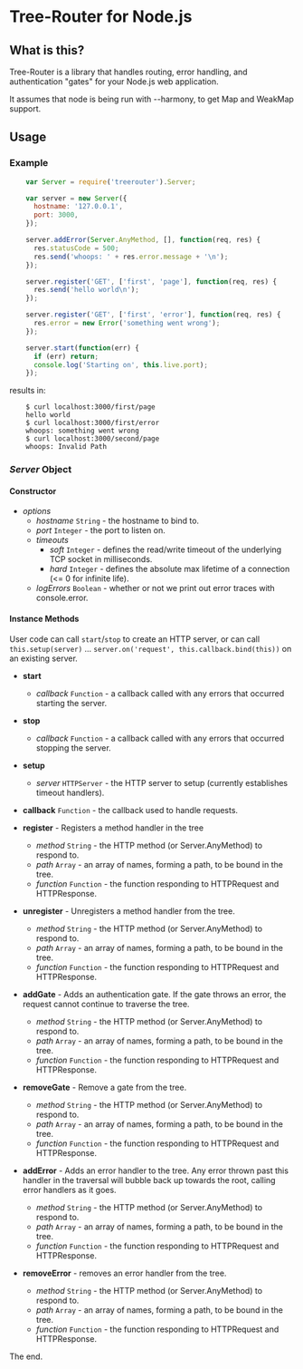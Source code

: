 # Tree-Router for Node.js

## What is this?

Tree-Router is a library that handles routing, error handling, and authentication "gates" for your Node.js web application.

It assumes that node is being run with --harmony, to get Map and WeakMap support.

## Usage

### Example
```javascript
    var Server = require('treerouter').Server;

    var server = new Server({
      hostname: '127.0.0.1',
      port: 3000,
    });

    server.addError(Server.AnyMethod, [], function(req, res) {
      res.statusCode = 500;
      res.send('whoops: ' + res.error.message + '\n');
    });

    server.register('GET', ['first', 'page'], function(req, res) {
      res.send('hello world\n');
    });

    server.register('GET', ['first', 'error'], function(req, res) {
      res.error = new Error('something went wrong');
    });

    server.start(function(err) {
      if (err) return;
      console.log('Starting on', this.live.port);
    });
```

results in:

```
    $ curl localhost:3000/first/page
    hello world
    $ curl localhost:3000/first/error
    whoops: something went wrong
    $ curl localhost:3000/second/page
    whoops: Invalid Path
```


### *Server* Object

#### Constructor
- *options*
   - *hostname* ```String``` - the hostname to bind to.
   - *port* ```Integer``` - the port to listen on.
   - *timeouts*
      - *soft* ```Integer``` - defines the read/write timeout of the underlying TCP socket in milliseconds.
      - *hard* ```Integer``` - defines the absolute max lifetime of a connection (<= 0 for infinite life).
   - *logErrors* ```Boolean``` - whether or not we print out error traces with console.error.

#### Instance Methods

User code can call ```start```/```stop``` to create an HTTP server, or can call ```this.setup(server)``` ... ```server.on('request', this.callback.bind(this))``` on an existing server.

- **start**
   - *callback* ```Function``` - a callback called with any errors that occurred starting the server.

- **stop**
   - *callback* ```Function``` - a callback called with any errors that occurred stopping the server.

- **setup**
   - *server* ```HTTPServer``` - the HTTP server to setup (currently establishes timeout handlers).

- **callback** ```Function``` - the callback used to handle requests.

- **register** - Registers a method handler in the tree
   - *method* ```String``` - the HTTP method (or Server.AnyMethod) to respond to.
   - *path* ```Array``` - an array of names, forming a path, to be bound in the tree.
   - *function* ```Function``` - the function responding to HTTPRequest and HTTPResponse.

- **unregister** - Unregisters a method handler from the tree.
   - *method* ```String``` - the HTTP method (or Server.AnyMethod) to respond to.
   - *path* ```Array``` - an array of names, forming a path, to be bound in the tree.
   - *function* ```Function``` - the function responding to HTTPRequest and HTTPResponse.

- **addGate** - Adds an authentication gate. If the gate throws an error, the request cannot continue to traverse the tree.
   - *method* ```String``` - the HTTP method (or Server.AnyMethod) to respond to.
   - *path* ```Array``` - an array of names, forming a path, to be bound in the tree.
   - *function* ```Function``` - the function responding to HTTPRequest and HTTPResponse.

- **removeGate** - Remove a gate from the tree.
   - *method* ```String``` - the HTTP method (or Server.AnyMethod) to respond to.
   - *path* ```Array``` - an array of names, forming a path, to be bound in the tree.
   - *function* ```Function``` - the function responding to HTTPRequest and HTTPResponse.

- **addError** - Adds an error handler to the tree. Any error thrown past this handler in the traversal will bubble back up towards the root, calling error handlers as it goes.
   - *method* ```String``` - the HTTP method (or Server.AnyMethod) to respond to.
   - *path* ```Array``` - an array of names, forming a path, to be bound in the tree.
   - *function* ```Function``` - the function responding to HTTPRequest and HTTPResponse.

- **removeError** - removes an error handler from the tree.
   - *method* ```String``` - the HTTP method (or Server.AnyMethod) to respond to.
   - *path* ```Array``` - an array of names, forming a path, to be bound in the tree.
   - *function* ```Function``` - the function responding to HTTPRequest and HTTPResponse.

The end.
